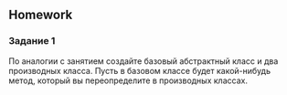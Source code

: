 ##  Homework

### Задание 1

По аналогии с занятием создайте базовый абстрактный класс и два производных класса. 
Пусть в базовом классе будет какой-нибудь метод, который вы переопределите в производных классах.
